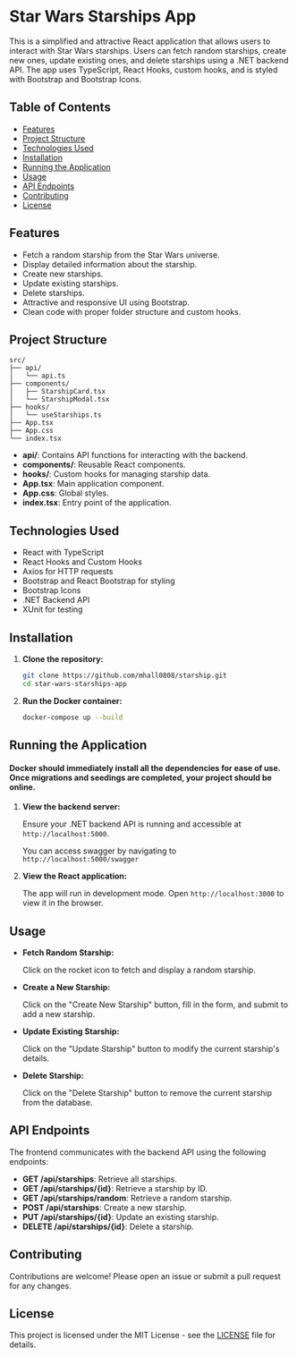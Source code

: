 # Star Wars Starships App

This is a simplified and attractive React application that allows users to interact with Star Wars starships. Users can fetch random starships, create new ones, update existing ones, and delete starships using a .NET backend API. The app uses TypeScript, React Hooks, custom hooks, and is styled with Bootstrap and Bootstrap Icons.

## Table of Contents

- [Features](#features)
- [Project Structure](#project-structure)
- [Technologies Used](#technologies-used)
- [Installation](#installation)
- [Running the Application](#running-the-application)
- [Usage](#usage)
- [API Endpoints](#api-endpoints)
- [Contributing](#contributing)
- [License](#license)

## Features

- Fetch a random starship from the Star Wars universe.
- Display detailed information about the starship.
- Create new starships.
- Update existing starships.
- Delete starships.
- Attractive and responsive UI using Bootstrap.
- Clean code with proper folder structure and custom hooks.

## Project Structure

```
src/
├── api/
│   └── api.ts
├── components/
│   ├── StarshipCard.tsx
│   └── StarshipModal.tsx
├── hooks/
│   └── useStarships.ts
├── App.tsx
├── App.css
└── index.tsx
```

- **api/**: Contains API functions for interacting with the backend.
- **components/**: Reusable React components.
- **hooks/**: Custom hooks for managing starship data.
- **App.tsx**: Main application component.
- **App.css**: Global styles.
- **index.tsx**: Entry point of the application.

## Technologies Used

- React with TypeScript
- React Hooks and Custom Hooks
- Axios for HTTP requests
- Bootstrap and React Bootstrap for styling
- Bootstrap Icons
- .NET Backend API
- XUnit for testing

## Installation

1. **Clone the repository:**

   ```bash
   git clone https://github.com/mhall0808/starship.git
   cd star-wars-starships-app
   ```

2. **Run the Docker container:**

   ```bash
   docker-compose up --build
   ```

## Running the Application

#### Docker should immediately install all the dependencies for ease of use.  Once migrations and seedings are completed, your project should be online.

1. **View the backend server:**

   Ensure your .NET backend API is running and accessible at `http://localhost:5000`.

   You can access swagger by navigating to `http://localhost:5000/swagger`

3. **View the React application:**

   The app will run in development mode. Open `http://localhost:3000` to view it in the browser.

## Usage

- **Fetch Random Starship:**

  Click on the rocket icon to fetch and display a random starship.

- **Create a New Starship:**

  Click on the "Create New Starship" button, fill in the form, and submit to add a new starship.

- **Update Existing Starship:**

  Click on the "Update Starship" button to modify the current starship's details.

- **Delete Starship:**

  Click on the "Delete Starship" button to remove the current starship from the database.

## API Endpoints

The frontend communicates with the backend API using the following endpoints:

- **GET /api/starships**: Retrieve all starships.
- **GET /api/starships/{id}**: Retrieve a starship by ID.
- **GET /api/starships/random**: Retrieve a random starship.
- **POST /api/starships**: Create a new starship.
- **PUT /api/starships/{id}**: Update an existing starship.
- **DELETE /api/starships/{id}**: Delete a starship.

## Contributing

Contributions are welcome! Please open an issue or submit a pull request for any changes.

## License

This project is licensed under the MIT License - see the [LICENSE](LICENSE) file for details.
